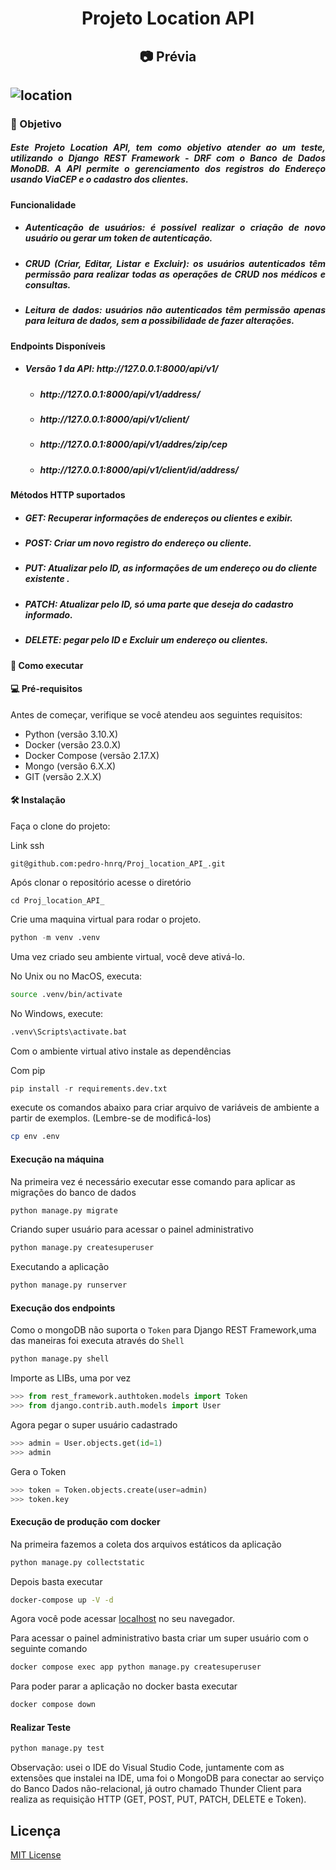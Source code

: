 <h1 align="center"> Projeto Location API </h1>

<h2 align="center">📷 Prévia <h2>

![location](https://github.com/pedro-hnrq/Proj_location_API_/assets/74242717/cdddec8a-5d4e-4fe0-8300-54018632cfe0)


<h3>🎯 Objetivo</h3>

<h5 align="justify">Este Projeto Location API, tem como objetivo atender ao um teste, utilizando o Django REST Framework - DRF com o Banco de Dados MonoDB. A API permite o gerenciamento dos registros do Endereço usando ViaCEP e o cadastro dos clientes.</h5>

<h4>Funcionalidade</h4>

<ul>
<h5 align="justify"><li>Autenticação de usuários: é possível realizar o criação de novo usuário ou gerar um token de autenticação.</li></h5>
<h5 align="justify"><li>CRUD (Criar, Editar, Listar e Excluir): os usuários autenticados têm permissão para realizar todas as operações de CRUD nos médicos e consultas.</li></h5>
<h5 align="justify"><li>Leitura de dados: usuários não autenticados têm permissão apenas para leitura de dados, sem a possibilidade de fazer alterações.</li></h5>
</ul>

<h4>Endpoints Disponíveis</h4>
<ul>
<h5><li>Versão 1 da API: http://127.0.0.1:8000/api/v1/</li></h5>
<ul>
    <h5><li>http://127.0.0.1:8000/api/v1/address/</li></h5>
    <h5><li>http://127.0.0.1:8000/api/v1/client/</li></h5>
    <h5><li>http://127.0.0.1:8000/api/v1/addres/zip/cep</li></h5>
    <h5><li>http://127.0.0.1:8000/api/v1/client/id/address/</li></h5>

</ul>

</ul>

<h4>Métodos HTTP suportados</h4>
<ul>
<h5><li>GET: Recuperar informações de endereços ou clientes e exibir.</li></h5>
<h5><li>POST: Criar um novo registro do endereço ou cliente.</li></h5>
<h5><li>PUT: Atualizar pelo ID, as informações de um endereço ou do cliente existente .</li></h5>
<h5><li>PATCH: Atualizar pelo ID, só uma parte que deseja do cadastro informado.</li></h5>
<h5><li>DELETE: pegar pelo ID e Excluir um endereço ou clientes.</li></h5>
</ul>


<h4> 🚀 Como executar </h4>

#### 💻 Pré-requisitos

Antes de começar, verifique se você atendeu aos seguintes requisitos:

- Python (versão 3.10.X)
- Docker (versão 23.0.X)
- Docker Compose (versão 2.17.X)
- Mongo (versão 6.X.X)
- GIT (versão 2.X.X)

#### 🛠️ Instalação

Faça o clone do projeto:

Link ssh
```
git@github.com:pedro-hnrq/Proj_location_API_.git
```  
Após clonar o repositório acesse o diretório
```
cd Proj_location_API_
``` 

Crie uma maquina virtual  para rodar o projeto.

```python
python -m venv .venv
```

Uma vez criado seu ambiente virtual, você deve ativá-lo.

No Unix ou no MacOS, executa:

```bash
source .venv/bin/activate
```

No Windows, execute:

```bash
.venv\Scripts\activate.bat
```

Com o ambiente virtual ativo instale as dependências

Com pip
```python
pip install -r requirements.dev.txt
```

execute os comandos abaixo para criar arquivo de variáveis de ambiente a partir de exemplos. (Lembre-se de modificá-los)

```bash
cp env .env
```
#### Execução na máquina

Na primeira vez é necessário executar esse comando para aplicar as migrações do banco de dados
```python
python manage.py migrate
```

Criando super usuário para acessar o painel administrativo
```python
python manage.py createsuperuser
```

Executando a aplicação
```python
python manage.py runserver
```
#### Execução dos endpoints

Como o mongoDB não suporta o `Token` para Django REST Framework,uma das maneiras foi executa através do `Shell`
```python
python manage.py shell
```

Importe as LIBs, uma por vez
```python
>>> from rest_framework.authtoken.models import Token
>>> from django.contrib.auth.models import User
```
Agora pegar o super usuário cadastrado
```python
>>> admin = User.objects.get(id=1)
>>> admin
```

Gera o Token
```python
>>> token = Token.objects.create(user=admin)
>>> token.key
```


#### Execução de produção com docker

Na primeira fazemos a coleta dos arquivos estáticos da aplicação
```python
python manage.py collectstatic
```

Depois basta executar
```bash
docker-compose up -V -d
```

Agora você pode acessar [localhost](http://localhost) no seu navegador.

Para acessar o painel administrativo basta criar um super usuário com o seguinte comando

```bash
docker compose exec app python manage.py createsuperuser
```

Para poder parar a aplicação no docker basta executar
```bash
docker compose down
```


#### Realizar Teste

```python
python manage.py test
```


  
Observação: usei o IDE do Visual Studio Code, juntamente com as extensões que instalei na IDE, uma foi o MongoDB para conectar ao serviço do Banco Dados não-relacional, já outro chamado Thunder Client para realiza as requisição HTTP (GET, POST, PUT, PATCH, DELETE e Token).


## Licença
[MIT License](LICENSE)
